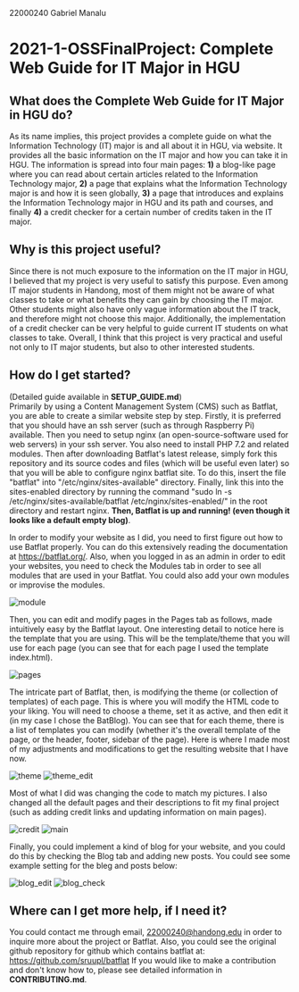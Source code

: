 22000240 Gabriel Manalu
# 2021-1-OSSFinalProject: Complete Web Guide for IT Major in HGU

## What does the Complete Web Guide for IT Major in HGU do?
As its name implies, this project provides a complete guide on what the Information Technology (IT) major is and all about it in HGU, via website. It provides all the basic information on the IT major and how you can take it in HGU. The information is spread into four main pages: __1)__ a blog-like page where you can read about certain articles related to the Information Technology major, __2)__ a page that explains what the Information Technology major is and how it is seen globally, __3)__ a page that introduces and explains the Information Technology major in HGU and its path and courses, and finally __4)__ a credit checker for a certain number of credits taken in the IT major.

## Why is this project useful?
Since there is not much exposure to the information on the IT major in HGU, I believed that my project is very useful to satisfy this purpose. Even among IT major students in Handong, most of them might not be aware of what classes to take or what benefits they can gain by choosing the IT major. Other students might also have only vague information about the IT track, and therefore might not choose this major. Additionally, the implementation of a credit checker can be very helpful to guide current IT students on what classes to take. Overall, I think that this project is very practical and useful not only to IT major students, but also to other interested students.

## How do I get started?
(Detailed guide available in __SETUP_GUIDE.md__)\
Primarily by using a Content Management System (CMS) such as Batflat, you are able to create a similar website step by step. Firstly, it is preferred that you should have an ssh server (such as through Raspberry Pi) available. Then you need to setup nginx (an open-source-software used for web servers) in your ssh server. You also need to install PHP 7.2 and related modules. Then after downloading Batflat's latest release, simply fork this repository and its source codes and files (which will be useful even later) so that you will be able to configure nginx batflat site. To do this, insert the file "batflat" into "/etc/nginx/sites-available" directory. Finally, link this into the sites-enabled directory by running the command "sudo ln -s /etc/nginx/sites-available/batflat /etc/nginx/sites-enabled/" in the root directory and restart nginx. __Then, Batflat is up and running! (even though it looks like a default empty blog)__.

In order to modify your website as I did, you need to first figure out how to use Batflat properly. You can do this extensively reading the documentation at https://batflat.org/. Also, when you logged in as an admin in order to edit your websites, you need to check the Modules tab in order to see all modules that are used in your Batflat. You could also add your own modules or improvise the modules.

![module](/img/module.png "module")

Then, you can edit and modify pages in the Pages tab as follows, made intuitively easy by the Batflat layout. One interesting detail to notice here is the template that you are using. This will be the template/theme that you will use for each page (you can see that for each page I used the template index.html).

![pages](/img/pages.png "pages")

The intricate part of Batflat, then, is modifying the theme (or collection of templates) of each page. This is where you will modify the HTML code to your liking. You will need to choose a theme, set it as active, and then edit it (in my case I chose the BatBlog). You can see that for each theme, there is a list of templates you can modify (whether it's the overall template of the page, or the header, footer, sidebar of the page). Here is where I made most of my adjustments and modifications to get the resulting website that I have now. 

![theme](/img/theme.png "theme")
![theme_edit](/img/theme_edit.png "theme_edit")

Most of what I did was changing the code to match my pictures. I also changed all the default pages and their descriptions to fit my final project (such as adding credit links and updating information on main pages).

![credit](/img/credit.png "credit")
![main](/img/main.png "main")

Finally, you could implement a kind of blog for your website, and you could do this by checking the Blog tab and adding new posts. You could see some example setting for the bleg and posts below:

![blog_edit](/img/blog_edit.png "blog_edit")
![blog_check](/img/blog_check.png "blog_check")

## Where can I get more help, if I need it?
You could contact me through email, 22000240@handong.edu in order to inquire more about the project or Batflat.
Also, you could see the original github repository for github which contains batflat at: https://github.com/sruupl/batflat
If you would like to make a contribution and don't know how to, please see detailed information in __CONTRIBUTING.md__.
